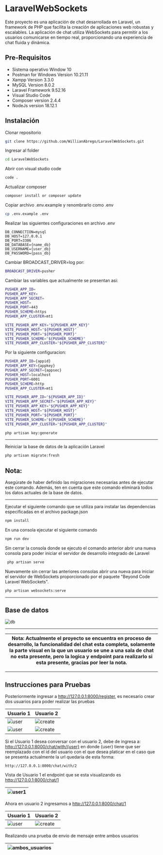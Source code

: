 # LaravelWebSockets  

Este proyecto es una aplicación de chat desarrollada en Laravel, un framework de PHP que facilita la creación de aplicaciones web robustas y escalables. La aplicación de chat utiliza WebSockets para permitir a los usuarios comunicarse en tiempo real, proporcionando una experiencia de chat fluida y dinámica.

## Pre-Requisitos

- Sistema operativo Window 10
- Postman for Windows Version 10.21.11
- Xampp Version 3.3.0
- MySQL Version 8.0.2
- Laravel Framework 9.52.16
- Visual Studio Code
- Composer version 2.4.4
- NodeJs version 18.12.1


## Instalación

Clonar repositorio 
```bash
git clone https://github.com/WillianAbrego/LaravelWebSockets.git
```
Ingresar al folder
```bash
cd LaravelWebSockets
```
Abrir con visual studio code
```bash
code .
```

Actualizar composer 
```bash
composer install or composer update
```
Copiar archivo .env.example y renombrarlo como .env
```bash
cp .env.example .env
```

Realizar las siguientes configuraciones en archivo .env
 ```
 DB_CONNECTION=mysql
DB_HOST=127.0.0.1
DB_PORT=3306
DB_DATABASE={name_db}
DB_USERNAME={user_db}
DB_PASSWORD={pass_db}
 ```
Cambiar BROADCAST_DRIVER=log por:

```bash
BROADCAST_DRIVER=pusher
```
Cambiar las variables que actualmente se presentan asi: 
```bash
PUSHER_APP_ID=
PUSHER_APP_KEY=
PUSHER_APP_SECRET=
PUSHER_HOST=
PUSHER_PORT=443
PUSHER_SCHEME=https
PUSHER_APP_CLUSTER=mt1

VITE_PUSHER_APP_KEY="${PUSHER_APP_KEY}"
VITE_PUSHER_HOST="${PUSHER_HOST}"
VITE_PUSHER_PORT="${PUSHER_PORT}"
VITE_PUSHER_SCHEME="${PUSHER_SCHEME}"
VITE_PUSHER_APP_CLUSTER="${PUSHER_APP_CLUSTER}"
```

Por la siguiente configuracion: 
```bash
PUSHER_APP_ID={appid}
PUSHER_APP_KEY={appkey}
PUSHER_APP_SECRET={appsec}
PUSHER_HOST=localhost
PUSHER_PORT=6001
PUSHER_SCHEME=http
PUSHER_APP_CLUSTER=mt1

VITE_PUSHER_APP_ID="${PUSHER_APP_ID}"
VITE_PUSHER_APP_SECRET="${PUSHER_APP_KEY}"
VITE_PUSHER_APP_KEY="${PUSHER_APP_KEY}"
VITE_PUSHER_HOST="${PUSHER_HOST}"
VITE_PUSHER_PORT="${PUSHER_PORT}"
VITE_PUSHER_SCHEME="${PUSHER_SCHEME}"
VITE_PUSHER_APP_CLUSTER="${PUSHER_APP_CLUSTER}"
```
```bash
php artisan key:generate
```
***
Reiniciar la base de datos de la aplicación Laravel
```bash
php artisan migrate:fresh
```
## Nota:
Asegúrate de haber definido las migraciones necesarias antes de ejecutar este comando. Además, ten en cuenta que este comando eliminará todos los datos actuales de la base de datos.

***

Ejecutar el siguiente comando que se utiliza para instalar las dependencias especificadas en el archivo package.json

```bash
npm install
```

En una consola ejecutar el siguiente comando
```bash
npm run dev
```

Sin cerrar la consola donde se ejecuto el comando anterior abrir una nueva consola para poder iniciar el servidor de desarrollo integrado de Laravel

```bash
 php artisan serve
```

Nuevamente sin cerrar las anteriores consolas abrir una nueva para iniciar el servidor de WebSockets proporcionado por el paquete "Beyond Code Laravel WebSockets".

```bash
php artisan websockets:serve
```
***
## Base de datos

![db](assets/db.png)

***

| Nota: Actualmente el proyecto se encuentra en proceso de desarrollo, la funcionalidad del chat esta completa, solamente la parte visual en la que un usuario se une a una sala de chat no esta presente, pero la logica y endpoint para realizarlo si esta presente,  gracias por leer la nota. |
|---|

***

## Instrucciones para Pruebas

Posteriormente ingresar a http://127.0.0.1:8000/register, es necesario crear dos usuarios para poder realizar las pruebas 

| Usuario 1  | Usuario 2  |   
|---|---|
|  ![user](assets/registro1.png)|![create](assets/registro2.png) | 
|  ![user](assets/dashboard1.png)|![create](assets/dashboard2.png) | 


Si el Usuario 1 desea conversar con el usuario 2, debe de ingresa a: http://127.0.0.1:8000/chat/with/{user} en donde {user} tiene que ser reemplazado con el id del usuario con el que desea platicar en el caso que se presenta actualmente la url quedaria de esta forma:
 ```
 http://127.0.0.1:8000/chat/with/2 
 ```

Vista de Usuario 1 el endpoint que se esta visualizando es http://127.0.0.1:8000/chat/1 


| ![user1](assets/user1.png) |
|---|

Ahora en usuario 2 ingresamos a http://127.0.0.1:8000/chat/1 

| Usuario 1  | Usuario 2  |   
|---|---|
|  ![user](assets/user1chat.png)|![create](assets/user2chat.png) | 


Realizando una prueba de envio de mensaje entre ambos usuarios 

| ![ambos_usuarios](assets/prueba_ambos_usuarios.png) |
|---|
